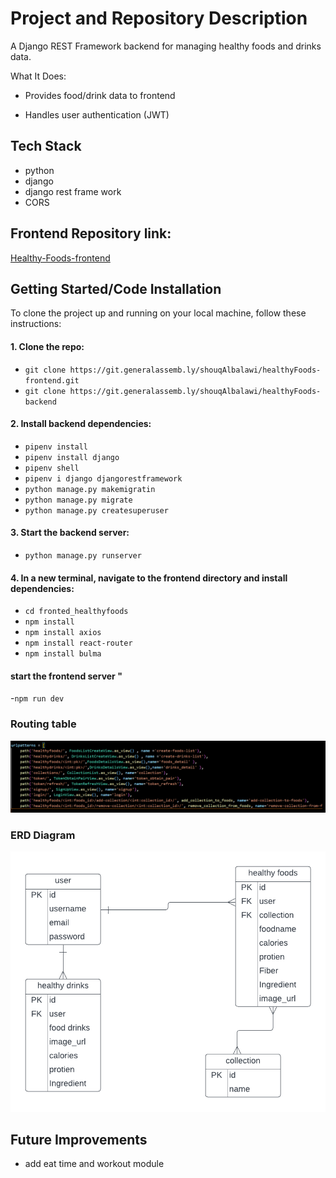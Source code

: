 # Project  and Repository Description
A Django REST Framework backend for managing healthy foods and drinks data.

What It Does:

- Provides food/drink data to frontend

- Handles user authentication (JWT)

## Tech Stack
- python
- django
- django rest frame work
- CORS
## Frontend Repository link:
[Healthy-Foods-frontend](https://git.generalassemb.ly/shouqAlbalawi/healthyFoods-frontend.git)
## Getting Started/Code Installation

To clone the project up and running on your local machine, follow these instructions:

#### 1. Clone the repo:
- `git clone https://git.generalassemb.ly/shouqAlbalawi/healthyFoods-frontend.git `
- `git clone https://git.generalassemb.ly/shouqAlbalawi/healthyFoods-backend`

#### 2.  Install backend dependencies:

- `pipenv install`
- `pipenv install django`
- `pipenv shell`
- `pipenv i django djangorestframework`
- `python manage.py makemigratin`
- `python manage.py migrate`
- `python manage.py createsuperuser`
#### 3. Start the backend server:
- `python manage.py runserver `

#### 4. In a new terminal, navigate to the frontend directory and install dependencies:
- `cd fronted_healthyfoods`
- `npm install`
- `npm install axios`
- `npm install react-router`
- `npm install bulma`
#### start the frontend server "
-`npm run dev `

### Routing table 
![Routingtable ](/images/Routing.png)

### ERD Diagram
![ERDDiagram ](/images/ERD%20Diagram.png)

## Future Improvements
- add eat time and workout module
